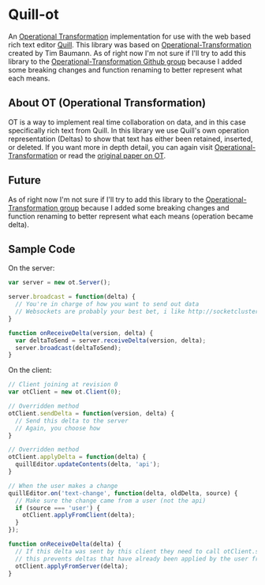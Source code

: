 # Quill-ot  
An [Operational Transformation](https://en.wikipedia.org/wiki/Operational_transformation) implementation for use with the web based rich text editor [Quill](https://quilljs.com/).  This library was based on [Operational-Transformation](http://operational-transformation.github.io/) created by Tim Baumann.  As of right now I'm not sure if I'll try to add this library to the [Operational-Transformation Github group](https://github.com/Operational-Transformation) because I added some breaking changes and function renaming to better represent what each means.

About OT (Operational Transformation)
------
OT is a way to implement real time collaboration on data, and in this case specifically rich text from Quill.  In this library we use Quill's own operation representation (Deltas) to show that text has either been retained, inserted, or deleted.  If you want more in depth detail, you can again visit [Operational-Transformation](http://operational-transformation.github.io/) or read the [original paper on OT](http://dl.acm.org/citation.cfm?id=66963).

Future
------
As of right now I'm not sure if I'll try to add this library to the [Operational-Transformation group](https://github.com/Operational-Transformation) because I added some breaking changes and function renaming to better represent what each means (operation became delta).

Sample Code
------
On the server:
```javascript
var server = new ot.Server();

server.broadcast = function(delta) {
  // You're in charge of how you want to send out data
  // Websockets are probably your best bet, i like http://socketcluster.io/
}

function onReceiveDelta(version, delta) {
  var deltaToSend = server.receiveDelta(version, delta);
  server.broadcast(deltaToSend);
}

```


On the client:
```javascript
// Client joining at revision 0
var otClient = new ot.Client(0);

// Overridden method
otClient.sendDelta = function(version, delta) {
  // Send this delta to the server
  // Again, you choose how
}

// Overridden method
otClient.applyDelta = function(delta) {
  quillEditor.updateContents(delta, 'api');
}

// When the user makes a change
quillEditor.on('text-change', function(delta, oldDelta, source) {
  // Make sure the change came from a user (not the api)
  if (source === 'user') {
    otClient.applyFromClient(delta);
  }
});

function onReceiveDelta(delta) {
  // If this delta was sent by this client they need to call otClient.serverAck() instead
  // this prevents deltas that have already been applied by the user from being applied twice
  otClient.applyFromServer(delta);
}
```  

